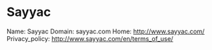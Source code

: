 
# Sayyac

Name: Sayyac
Domain: sayyac.com
Home: http://www.sayyac.com/
Privacy_policy: http://www.sayyac.com/en/terms_of_use/
